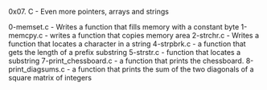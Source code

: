 
0x07. C - Even more pointers, arrays and strings

0-memset.c - Writes a function that fills memory with a constant byte
1-memcpy.c - writes  a function that copies memory area
2-strchr.c - Writes a function that locates a character in a string
4-strpbrk.c - a function that gets the length of a prefix substring
5-strstr.c - function that locates a substring
7-print_chessboard.c - a function that prints the chessboard.
8-print_diagsums.c -  a function that prints the sum of the two diagonals of a square matrix of integers

